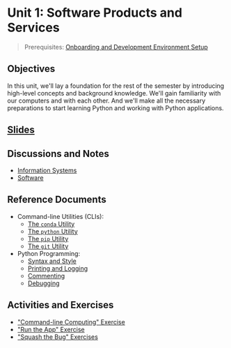 # Unit 1: Software Products and Services

> Prerequisites: [Onboarding and Development Environment Setup](unit-0.md)

## Objectives

In this unit, we'll lay a foundation for the rest of the semester by introducing high-level concepts and background knowledge. We'll gain familiarity with our computers and with each other. And we'll make all the necessary preparations to start learning Python and working with Python applications.

## [Slides](https://docs.google.com/presentation/d/1TaRJzt8QrS9QufpzUQYtRRUb0y7HoIpuekfuI1MUaUc/edit?usp=sharing)

## Discussions and Notes

  + [Information Systems](/notes/info-systems)
  + [Software](/notes/software)

## Reference Documents

  + Command-line Utilities (CLIs):
    + [The `conda` Utility](/notes/clis/conda.md)
    + [The `python` Utility](/notes/clis/python.md)
    + [The `pip` Utility](/notes/clis/pip.md)
    + [The `git` Utility](/notes/clis/git.md)
  + Python Programming:
    + [Syntax and Style](/notes/python/syntax-and-style.md)
    + [Printing and Logging](/notes/python/printing.md)
    + [Commenting](/notes/python/comments.md)
    + [Debugging](/notes/python/debugging.md)

## Activities and Exercises

  + ["Command-line Computing" Exercise](/exercises/command-line-computing)
  + ["Run the App" Exercise](/exercises/run-the-app.md)
  + ["Squash the Bug" Exercises](/exercises/squash-the-bug.md)
